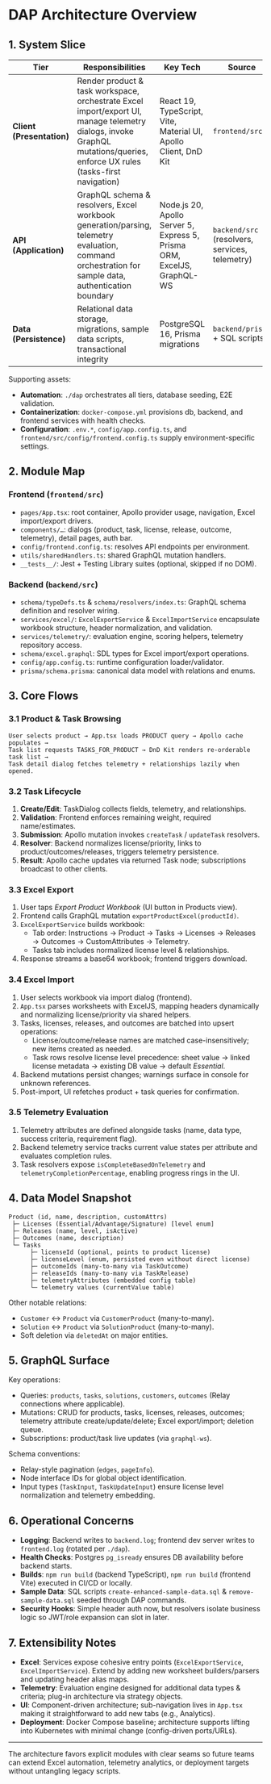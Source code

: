 # DAP Architecture Overview

## 1. System Slice

| Tier | Responsibilities | Key Tech | Source | Runtime |
|------|------------------|----------|--------|---------|
| **Client (Presentation)** | Render product & task workspace, orchestrate Excel import/export UI, manage telemetry dialogs, invoke GraphQL mutations/queries, enforce UX rules (tasks-first navigation) | React 19, TypeScript, Vite, Material UI, Apollo Client, DnD Kit | `frontend/src` | `frontend` container (Vite dev server locally; static assets via `vite build`) |
| **API (Application)** | GraphQL schema & resolvers, Excel workbook generation/parsing, telemetry evaluation, command orchestration for sample data, authentication boundary | Node.js 20, Apollo Server 5, Express 5, Prisma ORM, ExcelJS, GraphQL-WS | `backend/src` (resolvers, services, telemetry) | `backend` container (Node runtime) |
| **Data (Persistence)** | Relational data storage, migrations, sample data scripts, transactional integrity | PostgreSQL 16, Prisma migrations | `backend/prisma` + SQL scripts | `db` container |

Supporting assets:
- **Automation**: `./dap` orchestrates all tiers, database seeding, E2E validation.
- **Containerization**: `docker-compose.yml` provisions db, backend, and frontend services with health checks.
- **Configuration**: `.env.*`, `config/app.config.ts`, and `frontend/src/config/frontend.config.ts` supply environment-specific settings.

## 2. Module Map

### Frontend (`frontend/src`)
- `pages/App.tsx`: root container, Apollo provider usage, navigation, Excel import/export drivers.
- `components/…`: dialogs (product, task, license, release, outcome, telemetry), detail pages, auth bar.
- `config/frontend.config.ts`: resolves API endpoints per environment.
- `utils/sharedHandlers.ts`: shared GraphQL mutation handlers.
- `__tests__/`: Jest + Testing Library suites (optional, skipped if no DOM).

### Backend (`backend/src`)
- `schema/typeDefs.ts` & `schema/resolvers/index.ts`: GraphQL schema definition and resolver wiring.
- `services/excel/`: `ExcelExportService` & `ExcelImportService` encapsulate workbook structure, header normalization, and validation.
- `services/telemetry/`: evaluation engine, scoring helpers, telemetry repository access.
- `schema/excel.graphql`: SDL types for Excel import/export operations.
- `config/app.config.ts`: runtime configuration loader/validator.
- `prisma/schema.prisma`: canonical data model with relations and enums.

## 3. Core Flows

### 3.1 Product & Task Browsing
```
User selects product → App.tsx loads PRODUCT query → Apollo cache populates →
Task list requests TASKS_FOR_PRODUCT → DnD Kit renders re-orderable task list →
Task detail dialog fetches telemetry + relationships lazily when opened.
```

### 3.2 Task Lifecycle
1. **Create/Edit**: TaskDialog collects fields, telemetry, and relationships.
2. **Validation**: Frontend enforces remaining weight, required name/estimates.
3. **Submission**: Apollo mutation invokes `createTask` / `updateTask` resolvers.
4. **Resolver**: Backend normalizes license/priority, links to product/outcomes/releases, triggers telemetry persistence.
5. **Result**: Apollo cache updates via returned Task node; subscriptions broadcast to other clients.

### 3.3 Excel Export
1. User taps *Export Product Workbook* (UI button in Products view).
2. Frontend calls GraphQL mutation `exportProductExcel(productId)`.
3. `ExcelExportService` builds workbook:
   - Tab order: Instructions → Product → Tasks → Licenses → Releases → Outcomes → CustomAttributes → Telemetry.
   - Tasks tab includes normalized license level & relationships.
4. Response streams a base64 workbook; frontend triggers download.

### 3.4 Excel Import
1. User selects workbook via import dialog (frontend).
2. `App.tsx` parses worksheets with ExcelJS, mapping headers dynamically and normalizing license/priority via shared helpers.
3. Tasks, licenses, releases, and outcomes are batched into upsert operations:
   - License/outcome/release names are matched case-insensitively; new items created as needed.
   - Task rows resolve license level precedence: sheet value → linked license metadata → existing DB value → default *Essential*.
4. Backend mutations persist changes; warnings surface in console for unknown references.
5. Post-import, UI refetches product + task queries for confirmation.

### 3.5 Telemetry Evaluation
1. Telemetry attributes are defined alongside tasks (name, data type, success criteria, requirement flag).
2. Backend telemetry service tracks current value states per attribute and evaluates completion rules.
3. Task resolvers expose `isCompleteBasedOnTelemetry` and `telemetryCompletionPercentage`, enabling progress rings in the UI.

## 4. Data Model Snapshot

```
Product (id, name, description, customAttrs)
 ├─ Licenses (Essential/Advantage/Signature) [level enum]
 ├─ Releases (name, level, isActive)
 ├─ Outcomes (name, description)
 └─ Tasks
      ├─ licenseId (optional, points to product license)
      ├─ licenseLevel (enum, persisted even without direct license)
      ├─ outcomeIds (many-to-many via TaskOutcome)
      ├─ releaseIds (many-to-many via TaskRelease)
      ├─ telemetryAttributes (embedded config table)
      └─ telemetry values (currentValue table)
```

Other notable relations:
- `Customer` ↔ `Product` via `CustomerProduct` (many-to-many).
- `Solution` ↔ `Product` via `SolutionProduct` (many-to-many).
- Soft deletion via `deletedAt` on major entities.

## 5. GraphQL Surface

Key operations:
- Queries: `products`, `tasks`, `solutions`, `customers`, `outcomes` (Relay connections where applicable).
- Mutations: CRUD for products, tasks, licenses, releases, outcomes; telemetry attribute create/update/delete; Excel export/import; deletion queue.
- Subscriptions: product/task live updates (via `graphql-ws`).

Schema conventions:
- Relay-style pagination (`edges`, `pageInfo`).
- Node interface IDs for global object identification.
- Input types (`TaskInput`, `TaskUpdateInput`) ensure license level normalization and telemetry embedding.

## 6. Operational Concerns

- **Logging**: Backend writes to `backend.log`; frontend dev server writes to `frontend.log` (rotated per `./dap`).
- **Health Checks**: Postgres `pg_isready` ensures DB availability before backend starts.
- **Builds**: `npm run build` (backend TypeScript), `npm run build` (frontend Vite) executed in CI/CD or locally.
- **Sample Data**: SQL scripts `create-enhanced-sample-data.sql` & `remove-sample-data.sql` seeded through DAP commands.
- **Security Hooks**: Simple header auth now, but resolvers isolate business logic so JWT/role expansion can slot in later.

## 7. Extensibility Notes

- **Excel**: Services expose cohesive entry points (`ExcelExportService`, `ExcelImportService`). Extend by adding new worksheet builders/parsers and updating header alias maps.
- **Telemetry**: Evaluation engine designed for additional data types & criteria; plug-in architecture via strategy objects.
- **UI**: Component-driven architecture; sub-navigation lives in `App.tsx` making it straightforward to add new tabs (e.g., Analytics).
- **Deployment**: Docker Compose baseline; architecture supports lifting into Kubernetes with minimal change (config-driven ports/URLs).

---

The architecture favors explicit modules with clear seams so future teams can extend Excel automation, telemetry analytics, or deployment targets without untangling legacy scripts.
